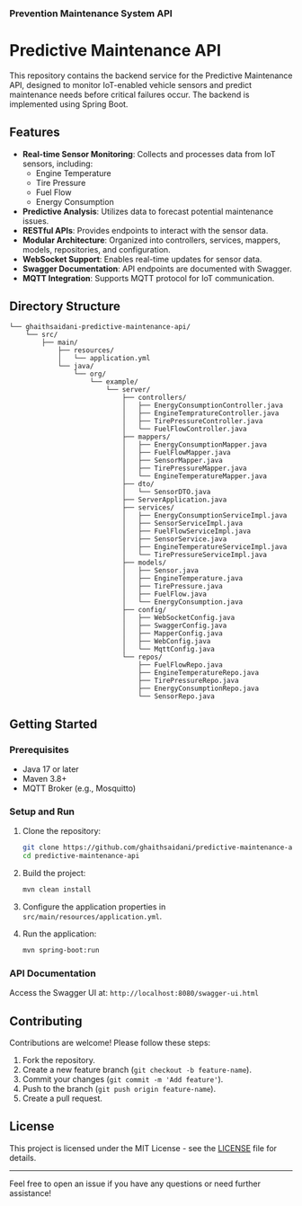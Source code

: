 ### Prevention Maintenance System API

# Predictive Maintenance API

This repository contains the backend service for the Predictive Maintenance API, designed to monitor IoT-enabled vehicle sensors and predict maintenance needs before critical failures occur. The backend is implemented using Spring Boot.

## Features

- **Real-time Sensor Monitoring**: Collects and processes data from IoT sensors, including:
    - Engine Temperature
    - Tire Pressure
    - Fuel Flow
    - Energy Consumption
- **Predictive Analysis**: Utilizes data to forecast potential maintenance issues.
- **RESTful APIs**: Provides endpoints to interact with the sensor data.
- **Modular Architecture**: Organized into controllers, services, mappers, models, repositories, and configuration.
- **WebSocket Support**: Enables real-time updates for sensor data.
- **Swagger Documentation**: API endpoints are documented with Swagger.
- **MQTT Integration**: Supports MQTT protocol for IoT communication.

## Directory Structure

```
└── ghaithsaidani-predictive-maintenance-api/
    └── src/
        ├── main/
            ├── resources/
            │   └── application.yml
            └── java/
                └── org/
                    └── example/
                        └── server/
                            ├── controllers/
                            │   ├── EnergyConsumptionController.java
                            │   ├── EngineTempratureController.java
                            │   ├── TirePressureController.java
                            │   └── FuelFlowController.java
                            ├── mappers/
                            │   ├── EnergyConsumptionMapper.java
                            │   ├── FuelFlowMapper.java
                            │   ├── SensorMapper.java
                            │   ├── TirePressureMapper.java
                            │   └── EngineTemperatureMapper.java
                            ├── dto/
                            │   └── SensorDTO.java
                            ├── ServerApplication.java
                            ├── services/
                            │   ├── EnergyConsumptionServiceImpl.java
                            │   ├── SensorServiceImpl.java
                            │   ├── FuelFlowServiceImpl.java
                            │   ├── SensorService.java
                            │   ├── EngineTemperatureServiceImpl.java
                            │   └── TirePressureServiceImpl.java
                            ├── models/
                            │   ├── Sensor.java
                            │   ├── EngineTemperature.java
                            │   ├── TirePressure.java
                            │   ├── FuelFlow.java
                            │   └── EnergyConsumption.java
                            ├── config/
                            │   ├── WebSocketConfig.java
                            │   ├── SwaggerConfig.java
                            │   ├── MapperConfig.java
                            │   ├── WebConfig.java
                            │   └── MqttConfig.java
                            └── repos/
                                ├── FuelFlowRepo.java
                                ├── EngineTemperatureRepo.java
                                ├── TirePressureRepo.java
                                ├── EnergyConsumptionRepo.java
                                └── SensorRepo.java
```

## Getting Started

### Prerequisites

- Java 17 or later
- Maven 3.8+
- MQTT Broker (e.g., Mosquitto)

### Setup and Run

1. Clone the repository:

   ```bash
   git clone https://github.com/ghaithsaidani/predictive-maintenance-api.git
   cd predictive-maintenance-api
   ```

2. Build the project:

   ```bash
   mvn clean install
   ```

3. Configure the application properties in `src/main/resources/application.yml`.

4. Run the application:

   ```bash
   mvn spring-boot:run
   ```

### API Documentation

Access the Swagger UI at: `http://localhost:8080/swagger-ui.html`

## Contributing

Contributions are welcome! Please follow these steps:

1. Fork the repository.
2. Create a new feature branch (`git checkout -b feature-name`).
3. Commit your changes (`git commit -m 'Add feature'`).
4. Push to the branch (`git push origin feature-name`).
5. Create a pull request.

## License

This project is licensed under the MIT License - see the [LICENSE](LICENSE) file for details.

---

Feel free to open an issue if you have any questions or need further assistance!

